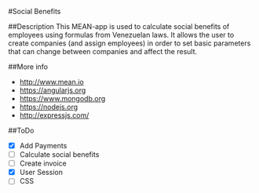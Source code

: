 #Social Benefits

##Description
This MEAN-app is used to calculate social benefits of employees using formulas from Venezuelan laws. It allows the user to create companies (and assign employees) in order to set basic parameters that can change between companies and affect the result.

##More info
* http://www.mean.io
* https://angularjs.org
* https://www.mongodb.org
* https://nodejs.org
* http://expressjs.com/

##ToDo
- [X] Add Payments
- [ ] Calculate social benefits
- [ ] Create invoice
- [X] User Session
- [ ] CSS
